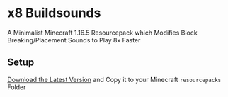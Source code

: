 # x8 Buildsounds

A Minimalist Minecraft 1.16.5 Resourcepack which Modifies Block Breaking/Placement Sounds to Play 8x Faster

## Setup

[Download the Latest Version](https://github.com/Epicfisher/x8-buildsounds/releases/latest) and Copy it to your Minecraft `resourcepacks` Folder
